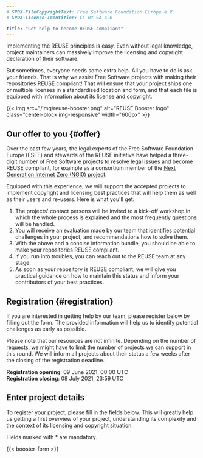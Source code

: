 ```yaml
---
# SPDX-FileCopyrightText: Free Software Foundation Europe e.V.
# SPDX-License-Identifier: CC-BY-SA-4.0

title: "Get help to become REUSE compliant"
---
```


Implementing the REUSE principles is easy. Even without legal knowledge, project
maintainers can massively improve the licensing and copyright declaration of
their software.

But sometimes, everyone needs some extra help. All you have to do is ask your
friends. That is why we assist Free Software projects with making their
repositories REUSE compliant! That will ensure that your project ships one or
multiple licenses in a standardised location and form, and that each file is
equipped with information about its license and copyright.

{{< img src="/img/reuse-booster.png" alt="REUSE Booster logo"
    class="center-block img-responsive" width="600px" >}}

## Our offer to you {#offer}

Over the past few years, the legal experts of the Free Software Foundation
Europe (FSFE) and stewards of the REUSE initiative have helped a three-digit
number of Free Software projects to resolve legal issues and become REUSE
compliant, for example as a consortium member of the [Next Generation Internet
Zero (NGI0) project](https://fsfe.org/activities/ngi/).

Equipped with this experience, we will support the accepted projects to
implement copyright and licensing best practices that will help them as well as
their users and re-users. Here is what you'll get:

1. The projects' contact persons will be invited to a kick-off workshop
   in which the whole process is explained and the most frequently
   questions will be handled.
2. You will receive an evaluation made by our team that identifies
   potential challenges in your project, and recommendations how to
   solve them.
3. With the above and a concise information bundle, you should be able to
   make your repositories REUSE compliant.
4. If you run into troubles, you can reach out to the REUSE team at any
   stage.
5. As soon as your repository is REUSE compliant, we will give you
   practical guidance on how to maintain this status and inform your
   contributors of your best practices.

## Registration {#registration}

If you are interested in getting help by our team, please register below
by filling out the form. The provided information will help us to
identify potential challenges as early as possible.

Please note that our resources are not infinite. Depending on the number
of requests, we might have to limit the number of projects we can
support in this round. We will inform all projects about their status a
few weeks after the closing of the registration deadline.

**Registration opening**: 09 June 2021, 00:00 UTC\
**Registration closing**: 08 July 2021, 23:59 UTC

## Enter project details

To register your project, please fill in the fields below. This will greatly
help us getting a first overview of your project, understanding its complexity
and the context of its licensing and copyright situation.

Fields marked with \* are mandatory.

{{< booster-form >}}
